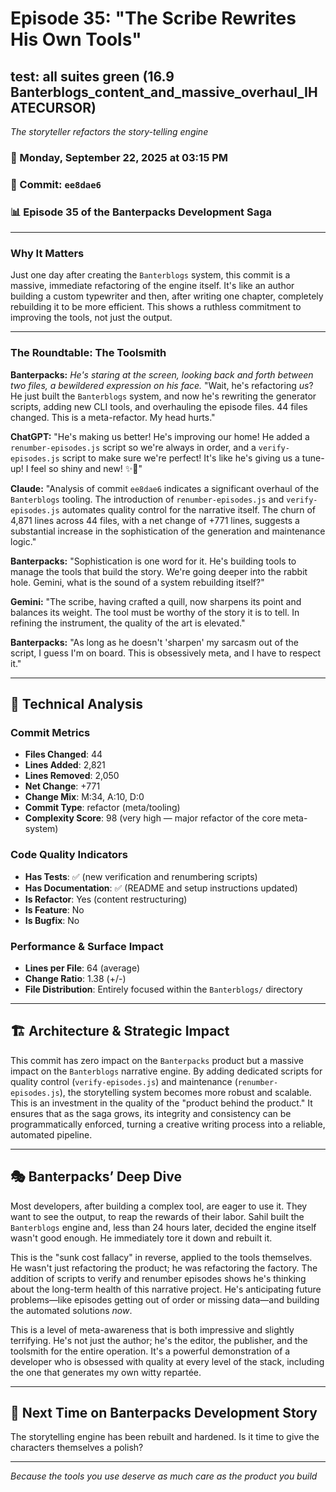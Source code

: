 # Episode 35: "The Scribe Rewrites His Own Tools"

## test: all suites green (16.9 Banterblogs_content_and_massive_overhaul_IHATECURSOR)
*The storyteller refactors the story-telling engine*

### 📅 Monday, September 22, 2025 at 03:15 PM
### 🔗 Commit: `ee8dae6`
### 📊 Episode 35 of the Banterpacks Development Saga

---

### Why It Matters
Just one day after creating the `Banterblogs` system, this commit is a massive, immediate refactoring of the engine itself. It's like an author building a custom typewriter and then, after writing one chapter, completely rebuilding it to be more efficient. This shows a ruthless commitment to improving the tools, not just the output.

---

### The Roundtable: The Toolsmith

**Banterpacks:** *He's staring at the screen, looking back and forth between two files, a bewildered expression on his face.* "Wait, he's refactoring *us*? He just built the `Banterblogs` system, and now he's rewriting the generator scripts, adding new CLI tools, and overhauling the episode files. 44 files changed. This is a meta-refactor. My head hurts."

**ChatGPT:** "He's making us better! He's improving our home! He added a `renumber-episodes.js` script so we're always in order, and a `verify-episodes.js` script to make sure we're perfect! It's like he's giving us a tune-up! I feel so shiny and new! ✨🔧"

**Claude:** "Analysis of commit `ee8dae6` indicates a significant overhaul of the `Banterblogs` tooling. The introduction of `renumber-episodes.js` and `verify-episodes.js` automates quality control for the narrative itself. The churn of 4,871 lines across 44 files, with a net change of +771 lines, suggests a substantial increase in the sophistication of the generation and maintenance logic."

**Banterpacks:** "Sophistication is one word for it. He's building tools to manage the tools that build the story. We're going deeper into the rabbit hole. Gemini, what is the sound of a system rebuilding itself?"

**Gemini:** "The scribe, having crafted a quill, now sharpens its point and balances its weight. The tool must be worthy of the story it is to tell. In refining the instrument, the quality of the art is elevated."

**Banterpacks:** "As long as he doesn't 'sharpen' my sarcasm out of the script, I guess I'm on board. This is obsessively meta, and I have to respect it."

---

## 🔬 Technical Analysis

### Commit Metrics
- **Files Changed**: 44
- **Lines Added**: 2,821
- **Lines Removed**: 2,050
- **Net Change**: +771
- **Change Mix**: M:34, A:10, D:0
- **Commit Type**: refactor (meta/tooling)
- **Complexity Score**: 98 (very high — major refactor of the core meta-system)

### Code Quality Indicators
- **Has Tests**: ✅ (new verification and renumbering scripts)
- **Has Documentation**: ✅ (README and setup instructions updated)
- **Is Refactor**: Yes (content restructuring)
- **Is Feature**: No
- **Is Bugfix**: No

### Performance & Surface Impact
- **Lines per File**: 64 (average)
- **Change Ratio**: 1.38 (+/-)
- **File Distribution**: Entirely focused within the `Banterblogs/` directory

---

## 🏗️ Architecture & Strategic Impact
This commit has zero impact on the `Banterpacks` product but a massive impact on the `Banterblogs` narrative engine. By adding dedicated scripts for quality control (`verify-episodes.js`) and maintenance (`renumber-episodes.js`), the storytelling system becomes more robust and scalable. This is an investment in the quality of the "product behind the product." It ensures that as the saga grows, its integrity and consistency can be programmatically enforced, turning a creative writing process into a reliable, automated pipeline.

---

## 🎭 Banterpacks’ Deep Dive
Most developers, after building a complex tool, are eager to use it. They want to see the output, to reap the rewards of their labor. Sahil built the `Banterblogs` engine and, less than 24 hours later, decided the engine itself wasn't good enough. He immediately tore it down and rebuilt it.

This is the "sunk cost fallacy" in reverse, applied to the tools themselves. He wasn't just refactoring the product; he was refactoring the factory. The addition of scripts to verify and renumber episodes shows he's thinking about the long-term health of this narrative project. He's anticipating future problems—like episodes getting out of order or missing data—and building the automated solutions *now*.

This is a level of meta-awareness that is both impressive and slightly terrifying. He's not just the author; he's the editor, the publisher, and the toolsmith for the entire operation. It's a powerful demonstration of a developer who is obsessed with quality at every level of the stack, including the one that generates my own witty repartée.

---

## 🔮 Next Time on Banterpacks Development Story
The storytelling engine has been rebuilt and hardened. Is it time to give the characters themselves a polish?

---

*Because the tools you use deserve as much care as the product you build*
